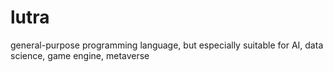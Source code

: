 # lutra
general-purpose programming language, but especially suitable for AI, data science, game engine, metaverse

